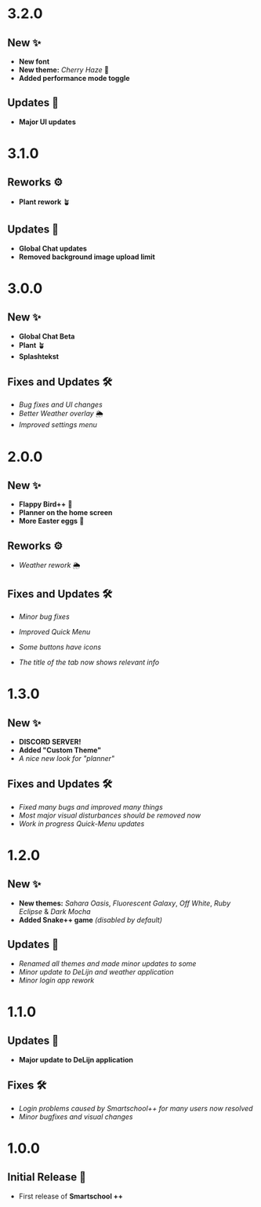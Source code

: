 # 3.2.0

## New ✨

- **New font**
- **New theme:** _Cherry Haze_ 🌸
- **Added performance mode toggle**

## Updates 🚀

- **Major UI updates**

# 3.1.0

## Reworks ⚙️

- **Plant rework** 🪴

## Updates 🚀

- **Global Chat updates**
- **Removed background image upload limit**

# 3.0.0

## New ✨

- **Global Chat Beta**
- **Plant** 🪴
- **Splashtekst**

## Fixes and Updates 🛠️

- _Bug fixes and UI changes_
- _Better Weather overlay_ 🌦️
- _Improved settings menu_

# 2.0.0

## New ✨

- **Flappy Bird++** 🐤
- **Planner on the home screen**
- **More Easter eggs** 🥚

## Reworks ⚙️

- _Weather rework_ 🌦️

## Fixes and Updates 🛠️

- _Minor bug fixes_

- _Improved Quick Menu_
- _Some buttons have icons_
- _The title of the tab now shows relevant info_

# 1.3.0

## New ✨

- **DISCORD SERVER!**
- **Added "Custom Theme"**
- _A nice new look for "planner"_

## Fixes and Updates 🛠️

- _Fixed many bugs and improved many things_
- _Most major visual disturbances should be removed now_
- _Work in progress Quick-Menu updates_

# 1.2.0

## New ✨

- **New themes:** _Sahara Oasis_, _Fluorescent Galaxy_, _Off White_, _Ruby Eclipse_ & _Dark Mocha_
- **Added Snake++ game** _(disabled by default)_

## Updates 🚀

- _Renamed all themes and made minor updates to some_
- _Minor update to DeLijn and weather application_
- _Minor login app rework_

# 1.1.0

## Updates 🚀

- **Major update to DeLijn application**

## Fixes 🛠️

- _Login problems caused by Smartschool++ for many users now resolved_
- _Minor bugfixes and visual changes_

# 1.0.0

## Initial Release 🌱

- First release of **Smartschool ++**
